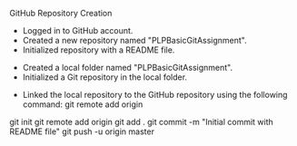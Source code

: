 <!-- Task 1: Repository Setup -->

GitHub Repository Creation
- Logged in to GitHub account.
- Created a new repository named "PLPBasicGitAssignment".
- Initialized repository with a README file.

 <!-- Local Setup -->
- Created a local folder named "PLPBasicGitAssignment".
- Initialized a Git repository in the local folder.

<!-- Connecting to GitHub -->
- Linked the local repository to the GitHub repository using the following command:
git remote add origin <repository-url>

<!-- List of commands used -->
git init
git remote add origin <repository-url>
git add .
git commit -m "Initial commit with README file"
git push -u origin master
